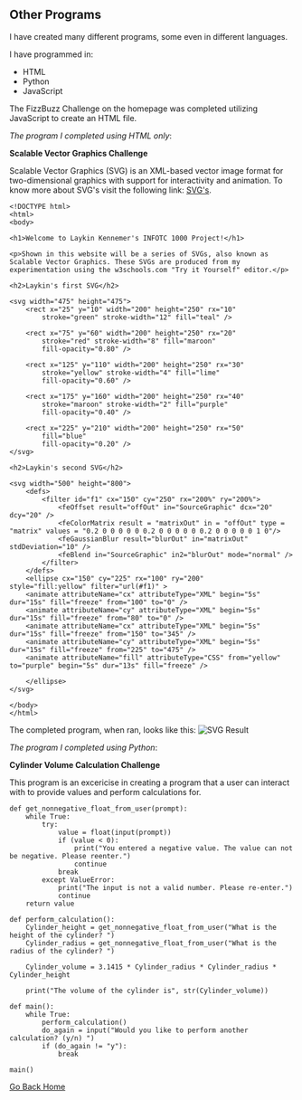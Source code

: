 ## Other Programs

I have created many different programs, some even in different languages.

I have programmed in:
- HTML
- Python
- JavaScript

The FizzBuzz Challenge on the homepage was completed utilizing JavaScript to create an HTML file.

*The program I completed using HTML only*:

**Scalable Vector Graphics Challenge**

Scalable Vector Graphics (SVG) is an XML-based vector image format for two-dimensional graphics with support for interactivity and animation. To know more about SVG's visit the following link: [SVG's](https://en.wikipedia.org/wiki/Scalable_Vector_Graphics).

```
<!DOCTYPE html>
<html>
<body>

<h1>Welcome to Laykin Kennemer's INFOTC 1000 Project!</h1>

<p>Shown in this website will be a series of SVGs, also known as Scalable Vector Graphics. These SVGs are produced from my experimentation using the w3schools.com "Try it Yourself" editor.</p>

<h2>Laykin's first SVG</h2>

<svg width="475" height="475">
	<rect x="25" y="10" width="200" height="250" rx="10"
		stroke="green" stroke-width="12" fill="teal" />
		
	<rect x="75" y="60" width="200" height="250" rx="20"
		stroke="red" stroke-width="8" fill="maroon" 
		fill-opacity="0.80" />
		
	<rect x="125" y="110" width="200" height="250" rx="30"
		stroke="yellow" stroke-width="4" fill="lime"
		fill-opacity="0.60" />
	
	<rect x="175" y="160" width="200" height="250" rx="40"
		stroke="maroon" stroke-width="2" fill="purple"
		fill-opacity="0.40" />
		
	<rect x="225" y="210" width="200" height="250" rx="50"
		fill="blue"
		fill-opacity="0.20" />
</svg>

<h2>Laykin's second SVG</h2>

<svg width="500" height="800">
	<defs>
		<filter id="f1" cx="150" cy="250" rx="200%" ry="200%">
			<feOffset result="offOut" in="SourceGraphic" dcx="20" dcy="20" />
			<feColorMatrix result = "matrixOut" in = "offOut" type = "matrix" values = "0.2 0 0 0 0 0 0.2 0 0 0 0 0 0.2 0 0 0 0 0 1 0"/>
			<feGaussianBlur result="blurOut" in="matrixOut" stdDeviation="10" />
			<feBlend in="SourceGraphic" in2="blurOut" mode="normal" />
		</filter>
	</defs>
	<ellipse cx="150" cy="225" rx="100" ry="200"
style="fill:yellow" filter="url(#f1)" >
	<animate attributeName="cx" attributeType="XML" begin="5s" dur="15s" fill="freeze" from="100" to="0" />
	<animate attributeName="cy" attributeType="XML" begin="5s" dur="15s" fill="freeze" from="80" to="0" />
	<animate attributeName="cx" attributeType="XML" begin="5s" dur="15s" fill="freeze" from="150" to="345" />
	<animate attributeName="cy" attributeType="XML" begin="5s" dur="15s" fill="freeze" from="225" to="475" />
	<animate attributeName="fill" attributeType="CSS" from="yellow" to="purple" begin="5s" dur="13s" fill="freeze" />
	
	</ellipse>
</svg>
	
</body>
</html>
```

The completed program, when ran, looks like this:
![SVG Result](/Documents/SVGResult.jpg)

*The program I completed using Python*:

**Cylinder Volume Calculation Challenge**

This program is an excericise in creating a program that a user can interact with to provide values and perform calculations for.

```
def get_nonnegative_float_from_user(prompt):
    while True:
        try:
            value = float(input(prompt))
            if (value < 0):
                print("You entered a negative value. The value can not be negative. Please reenter.")
                continue
            break
        except ValueError:
            print("The input is not a valid number. Please re-enter.")
            continue
    return value

def perform_calculation():
    Cylinder_height = get_nonnegative_float_from_user("What is the height of the cylinder? ")
    Cylinder_radius = get_nonnegative_float_from_user("What is the radius of the cylinder? ")

    Cylinder_volume = 3.1415 * Cylinder_radius * Cylinder_radius * Cylinder_height

    print("The volume of the cylinder is", str(Cylinder_volume))

def main():
    while True:
        perform_calculation()
        do_again = input("Would you like to perform another calculation? (y/n) ")
        if (do_again != "y"):
            break

main()
```

[Go Back Home](https://github.com/LaykinK/LaykinK.github.io#welcome-to-laykins-homepage)
